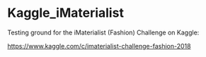 # Kaggle_iMaterialist

Testing ground for the iMaterialist (Fashion) Challenge on Kaggle:

https://www.kaggle.com/c/imaterialist-challenge-fashion-2018
